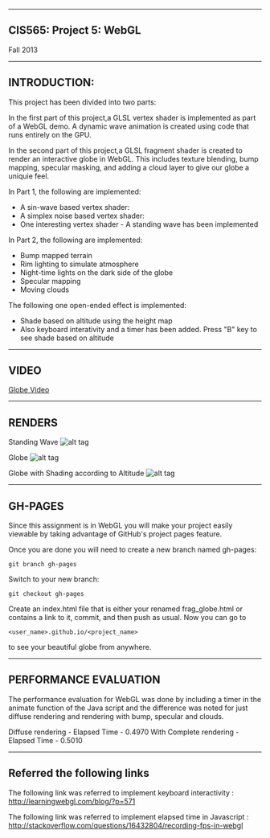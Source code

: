 -------------------------------------------------------------------------------
CIS565: Project 5: WebGL
-------------------------------------------------------------------------------
Fall 2013




-------------------------------------------------------------------------------
INTRODUCTION:
-------------------------------------------------------------------------------
This project has been divided into two parts: 

In the first part of this project,a GLSL vertex shader is implemented as 
part of a WebGL demo. A dynamic wave animation is created using code that 
runs entirely on the GPU.

In the second part of this project,a GLSL fragment shader is created
to render an interactive globe in WebGL. This includes texture blending,
bump mapping, specular masking, and adding a cloud layer to give our globe a 
uniquie feel.



In Part 1, the following are implemented:

* A sin-wave based vertex shader:
* A simplex noise based vertex shader:
* One interesting vertex shader - A standing wave has been implemented 



In Part 2, the following are implemented:

* Bump mapped terrain
* Rim lighting to simulate atmosphere
* Night-time lights on the dark side of the globe
* Specular mapping
* Moving clouds

The following one open-ended effect is implemented:

* Shade based on altitude using the height map
* Also keyboard interativity and a timer has been added. Press "B" key to see shade based on altitude



-------------------------------------------------------------------------------
VIDEO
-------------------------------------------------------------------------------
[Globe Video](http://www.youtube.com/watch?v=Ov8-RNNjRc0)


-------------------------------------------------------------------------------
RENDERS
-------------------------------------------------------------------------------
Standing Wave 
![alt tag](https://raw.github.com/vivreddy/Project5-WebGL/master/renders/swave.png)

Globe
![alt tag](https://raw.github.com/vivreddy/Project5-WebGL/master/renders/globe1.png)

Globe with Shading according to Altitude 
![alt tag](https://raw.github.com/vivreddy/Project5-WebGL/master/renders/globe2.png)



-------------------------------------------------------------------------------
GH-PAGES
-------------------------------------------------------------------------------
Since this assignment is in WebGL you will make your project easily viewable by 
taking advantage of GitHub's project pages feature.

Once you are done you will need to create a new branch named gh-pages:

`git branch gh-pages`

Switch to your new branch:

`git checkout gh-pages`

Create an index.html file that is either your renamed frag_globe.html or 
contains a link to it, commit, and then push as usual. Now you can go to 

`<user_name>.github.io/<project_name>` 

to see your beautiful globe from anywhere.



-------------------------------------------------------------------------------
PERFORMANCE EVALUATION
-------------------------------------------------------------------------------
The performance evaluation for WebGL was done by including a timer in the animate 
function of the Java script and the difference was noted for just diffuse rendering 
and rendering with bump, specular and clouds. 

Diffuse rendering       - Elapsed Time - 0.4970 
With Complete rendering - Elapsed Time - 0.5010


-------------------------------------------------------------------------------
Referred the following links
-------------------------------------------------------------------------------

The following link was referred to implement keyboard interactivity : 
http://learningwebgl.com/blog/?p=571

The following link was referred to implement elapsed time in Javascript  :
http://stackoverflow.com/questions/16432804/recording-fps-in-webgl
